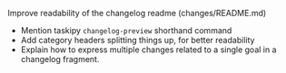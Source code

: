 Improve readability of the changelog readme (changes/README.md)
 - Mention taskipy `changelog-preview` shorthand command
 - Add category headers splitting things up, for better readability
 - Explain how to express multiple changes related to a single goal in a changelog fragment.
